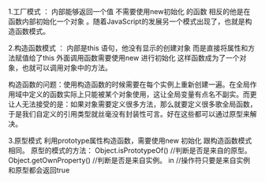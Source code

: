 1.工厂模式 ： 内部能够返回一个值 不需要使用new初始化 的函数 相反的他是在函数内部初始化一个对象 。随着JavaScript的发展另一个模式出现了，也就是构造函数模式。

2.构造函数模式 ： 内部是this 语句，他没有显示的创建对象 而是直接将属性和方法赋值给了this 外面调用函数需要使用new 进行初始化 这样函数成为了一个对象，也就可以调用对象中的方法。

构造函数的问题：使用构造函数的时候需要在每个实例上重新创建一遍。在全局作用域中定义的函数实际上只能被某个对象使用，这让全局变量有点名不副实。而更让人无法接受的是：如果对象需要定义很多方法，那么就要定义很多歌全局函数，于是我们自定义的引用类型就丝毫没有封装性可言。好在这些都可以通过原型来解决。

3.原型模式 利用prototype属性构造函数，需要使用new 初始化 跟构造函数模式相同。
原型的模式的方法：
Object.isPrototypeOf() //判断是否是来自的原型。
Object.getOwnProperty() //判断是否是来自实例。
in //操作符只要是来自实例和原型都会返回true 
